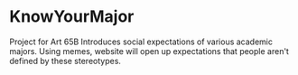 # KnowYourMajor

Project for Art 65B
Introduces social expectations of various academic majors. Using memes, website will open up expectations that people aren't defined by these stereotypes.
